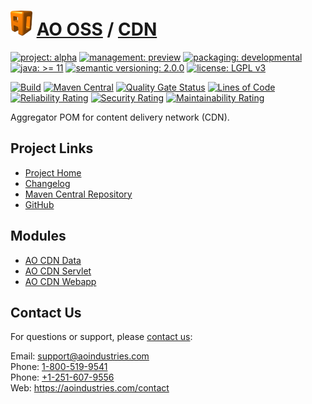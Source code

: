 # [<img src="ao-logo.png" alt="AO Logo" width="35" height="40">](https://github.com/ao-apps) [AO OSS](https://github.com/ao-apps/ao-oss) / [CDN](https://github.com/ao-apps/ao-cdn)

[![project: alpha](https://oss.aoapps.com/ao-badges/project-alpha.svg)](https://aoindustries.com/life-cycle#project-alpha)
[![management: preview](https://oss.aoapps.com/ao-badges/management-preview.svg)](https://aoindustries.com/life-cycle#management-preview)
[![packaging: developmental](https://oss.aoapps.com/ao-badges/packaging-developmental.svg)](https://aoindustries.com/life-cycle#packaging-developmental)  
[![java: &gt;= 11](https://oss.aoapps.com/ao-badges/java-11.svg)](https://docs.oracle.com/en/java/javase/11/)
[![semantic versioning: 2.0.0](https://oss.aoapps.com/ao-badges/semver-2.0.0.svg)](http://semver.org/spec/v2.0.0.html)
[![license: LGPL v3](https://oss.aoapps.com/ao-badges/license-lgpl-3.0.svg)](https://www.gnu.org/licenses/lgpl-3.0)

[![Build](https://github.com/ao-apps/ao-cdn/workflows/Build/badge.svg?branch=master)](https://github.com/ao-apps/ao-cdn/actions?query=workflow%3ABuild)
[![Maven Central](https://maven-badges.herokuapp.com/maven-central/com.aoapps/ao-cdn/badge.svg)](https://maven-badges.herokuapp.com/maven-central/com.aoapps/ao-cdn)
[![Quality Gate Status](https://sonarcloud.io/api/project_badges/measure?branch=master&project=com.aoapps%3Aao-cdn&metric=alert_status)](https://sonarcloud.io/dashboard?branch=master&id=com.aoapps%3Aao-cdn)
[![Lines of Code](https://sonarcloud.io/api/project_badges/measure?branch=master&project=com.aoapps%3Aao-cdn&metric=ncloc)](https://sonarcloud.io/component_measures?branch=master&id=com.aoapps%3Aao-cdn&metric=ncloc)  
[![Reliability Rating](https://sonarcloud.io/api/project_badges/measure?branch=master&project=com.aoapps%3Aao-cdn&metric=reliability_rating)](https://sonarcloud.io/component_measures?branch=master&id=com.aoapps%3Aao-cdn&metric=Reliability)
[![Security Rating](https://sonarcloud.io/api/project_badges/measure?branch=master&project=com.aoapps%3Aao-cdn&metric=security_rating)](https://sonarcloud.io/component_measures?branch=master&id=com.aoapps%3Aao-cdn&metric=Security)
[![Maintainability Rating](https://sonarcloud.io/api/project_badges/measure?branch=master&project=com.aoapps%3Aao-cdn&metric=sqale_rating)](https://sonarcloud.io/component_measures?branch=master&id=com.aoapps%3Aao-cdn&metric=Maintainability)

Aggregator POM for content delivery network (CDN).

## Project Links
* [Project Home](https://oss.aoapps.com/cdn/)
* [Changelog](https://oss.aoapps.com/cdn/changelog)
* [Maven Central Repository](https://central.sonatype.com/search?namespace=com.aoapps&q=a%3Aao-cdn)
* [GitHub](https://github.com/ao-apps/ao-cdn)

## Modules
* [AO CDN Data](https://github.com/ao-apps/ao-cdn-data)
* [AO CDN Servlet](https://github.com/ao-apps/ao-cdn-servlet)
* [AO CDN Webapp](https://github.com/ao-apps/ao-cdn-webapp)

## Contact Us
For questions or support, please [contact us](https://aoindustries.com/contact):

Email: [support@aoindustries.com](mailto:support@aoindustries.com)  
Phone: [1-800-519-9541](tel:1-800-519-9541)  
Phone: [+1-251-607-9556](tel:+1-251-607-9556)  
Web: https://aoindustries.com/contact
